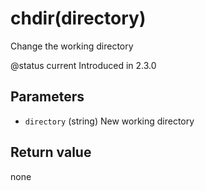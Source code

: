 # chdir(directory)



 Change the working directory

@status current Introduced in 2.3.0



## Parameters

* `directory` (string) New working directory



## Return value

none

